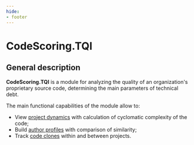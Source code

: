 ```yaml
---
hide:
- footer
---
```


# CodeScoring.TQI

## General description

**CodeScoring.TQI** is a module for analyzing the quality of an organization's proprietary source code, determining the main parameters of technical debt.

The main functional capabilities of the module allow to:

- View [project dynamics](/tqi/viewing-results.en) with calculation of cyclomatic complexity of the code;
- Build [author profiles](/tqi/authors.en) with comparison of similarity;
- Track [code clones](/tqi/clones.en) within and between projects.